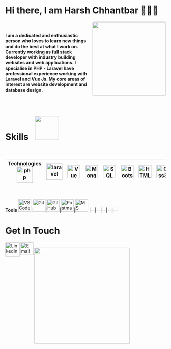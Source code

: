 
<h1>Hi there, I am Harsh Chhantbar 🙋🏻‍♂️ ️</h1> 

<img align='right' src="https://media.giphy.com/media/H7AmqyARFEc7S1Smtl/giphy.gif" width="230">

<br/><br/>
<b>I am a dedicated and enthusiastic person who loves to learn new things and do the best at what I work on. Currently working as full stack developer with industry building websites and web applications. I specialise in PHP - Laravel have professional experience working with Laravel and Vue Js. My core areas of interest are website development and database design.</b> 
<br/><br/>
<br/>
<h1>Skills<img  src="https://media.giphy.com/media/fAcQ7d1Hnx2XlY6SMe/giphy.gif"  style="padding-left:20px" width="75"></h1>
<br/>

 **Technologies** <img alt="php" width="50px" src="https://img.icons8.com/color/480/000000/php.png"/>|<img alt="laravel" width="50px" src="https://img.icons8.com/fluency/344/00000/laravel.png"/>|<img alt="Vue" width="40px" src="https://img.icons8.com/color/344/0000/vue-js.png"/>|<img alt="MongoDB" width="40px" src="https://img.icons8.com/color/480/000000/mongodb.png"/>|<img alt="SQL" width="40px" src="https://img.icons8.com/ios-filled/100/000000/sql.png"/>|<img alt="Bootstrap" width="40px" src="https://img.icons8.com/color/50/000000/bootstrap.png"/>|<img alt="HTML5" width="40px" src="https://img.icons8.com/color/480/000000/html-5.png"/>|<img alt="Css3" width="40px" src="https://img.icons8.com/color/480/000000/css3.png"/>
 |--|--|--|--|--|--|--|--|
<br/>

 **Tools**
 <img alt="VS Code" width="40px" src="https://img.icons8.com/fluent/48/000000/visual-studio-code-2019.png"/>|<img alt="Git" width="40px" src="https://img.icons8.com/color/48/000000/git.png"/>|<img alt="Git Hub" width="40px" src="https://img.icons8.com/fluent/240/000000/github.png"/>|<img alt="Postman" width="40px" src="https://img.icons8.com/dusk/512/000000/postman-api.png"/>|<img alt="MS Office" width="40px" src="https://img.icons8.com/fluent/48/000000/microsoft-office-2019.png"/>
 |--|--|--|--|--|
 <br/>
 <h1>Get In Touch</h1>

[<img align="left" alt="LinkedIn - Harsh Chhantbar" width="45px" src="https://img.icons8.com/fluent/96/000000/linkedin.png"/>](https://www.linkedin.com/in/harsh-chhantbar) 
[<img align="left" alt="Email - Harsh Chhantbar" width="40px" src="https://img.icons8.com/cute-clipart/64/000000/upload-mail.png" />](mailto:hchhatbar86@gmail.com) 
<br/>
<img src="https://media.giphy.com/media/sUHnQhe6GJloCs53Rv/giphy.gif" width="300">
